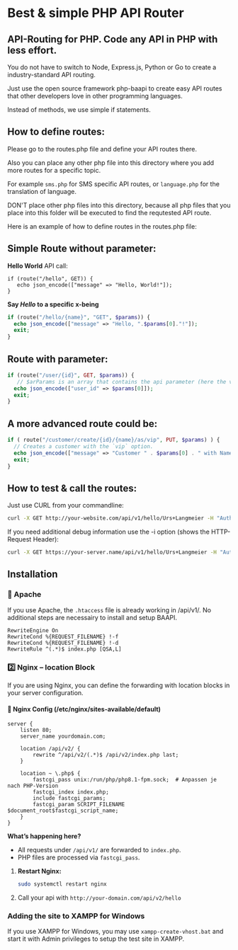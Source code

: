 # Best & simple PHP API Router
## API-Routing for PHP. Code any API in PHP with less effort.

You do not have to switch to Node, Express.js, Python or Go to create a industry-standard API routing.

Just use the open source framework php-baapi to create easy API routes that other developers love in other programming languages.

Instead of methods, we use simple if statements.

## How to define routes:
  
  Please go to the routes.php file and define your API routes there.
  
  Also you can place any other php file into this directory where you add
  more routes for a specific topic.

  For example `sms.php` for SMS specific API routes, or `language.php` for
  the translation of language.
  
  DON'T place other php files into this directory, because all php files that
  you place into this folder will be executed to find the requtested API route.
  
  Here is an example of how to define routes in the routes.php file:
  
  Simple Route without parameter:
  -------------------------------

  **Hello World** API call:

  ```
  if (route("/hello", GET)) {
     echo json_encode(["message" => "Hello, World!"]);
  }
  ```

  **Say *Hello* to a specific x-being**
  ```php
  if (route("/hello/{name}", "GET", $params)) {
    echo json_encode(["message" => "Hello, ".$params[0]."!"]);
    exit;
  }
  ```
  
  Route with parameter:
  ---------------------
  
  ```php
  if (route("/user/{id}", GET, $params)) {
     // $arParams is an array that contains the api parameter (here the value of the passed-over {id}).
    echo json_encode(["user_id" => $params[0]]);
    exit;
  }
  ```

  A more advanced route could be:
  -------------------------------

  ```php
  if ( route("/customer/create/{id}/{name}/as/vip", PUT, $params) ) {
    // Creates a customer with the `vip` option.
    echo json_encode(["message" => "Customer " . $params[0] . " with Name ". $params[1]." was created as VIP."]);
    exit;
  }
  ```


## How to test & call the routes:

  Just use CURL from your commandline:
  ```bash
  curl -X GET http://your-website.com/api/v1/hello/Urs+Langmeier -H "Authorization: Bearer your-secret-token"
  ```

  If you need additional debug information use the -i option (shows the HTTP-Request Header):
  ```bash
  curl -X GET https://your-server.name/api/v1/hello/Urs+Langmeier -H "Authorization: Bearer your-secret-token" -i
  ```
    
## Installation

### 📌 Apache

If you use Apache, the `.htaccess` file is already working in /api/v1/. No additional steps are necessairy to install and setup BAAPI.

```
RewriteEngine On
RewriteCond %{REQUEST_FILENAME} !-f
RewriteCond %{REQUEST_FILENAME} !-d
RewriteRule ^(.*)$ index.php [QSA,L]
```

### 2️⃣ Nginx – location Block

If you are using Nginx, you can define the forwarding with location blocks in your server configuration.

#### 📌 Nginx Config (/etc/nginx/sites-available/default)

```
server {
    listen 80;
    server_name yourdomain.com;

    location /api/v2/ {
        rewrite ^/api/v2/(.*)$ /api/v2/index.php last;
    }

    location ~ \.php$ {
        fastcgi_pass unix:/run/php/php8.1-fpm.sock;  # Anpassen je nach PHP-Version
        fastcgi_index index.php;
        include fastcgi_params;
        fastcgi_param SCRIPT_FILENAME $document_root$fastcgi_script_name;
    }
}
```

**What’s happening here?**

- All requests under `/api/v1/` are forwarded to `index.php`.  
- PHP files are processed via `fastcgi_pass`.

1. **Restart Nginx:**

   ```bash
   sudo systemctl restart nginx
   ```

2. Call your api with `http://your-domain.com/api/v2/hello`

### Adding the site to XAMPP for Windows

If you use XAMPP for Windows, you may use `xampp-create-vhost.bat` and start it with Admin privileges
to setup the test site in XAMPP.
